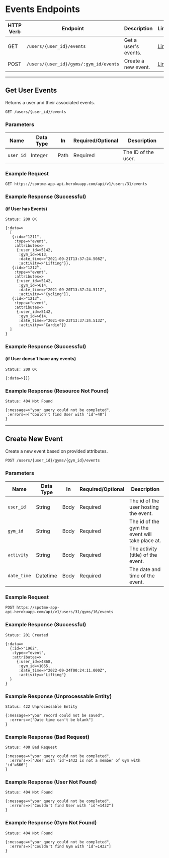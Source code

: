 # Events Endpoints

HTTP Verb | Endpoint                   | Description                | Link
----------|----------------------------|----------------------------|---------------------------
GET       | `/users/{user_id}/events` | Get a user's events.     | [Link](#get-user-events)
POST       | `/users/{user_id}/gyms/:gym_id/events` | Create a new event.     | [Link](#create-new-event)


---

## Get User Events

Returns a user and their associated events.

```
GET /users/{user_id}/events
```


### Parameters

Name       | Data Type    | In    | Required/Optional | Description
-----------|--------------|-------|-------------------|------------
`user_id` | Integer | Path | Required | The ID of the user.

### Example Request

```
GET https://spotme-app-api.herokuapp.com/api/v1/users/31/events
```

### Example Response (Successful)
#### (if User has Events)
```
Status: 200 OK
```

```
{:data=>
  [
   {:id=>"1211",
    :type=>"event",
    :attributes=>
     {:user_id=>5142,
      :gym_id=>613,
      :date_time=>"2021-09-21T13:37:24.508Z",
      :activity=>"Lifting"}},
   {:id=>"1212",
    :type=>"event",
    :attributes=>
     {:user_id=>5142,
      :gym_id=>614,
      :date_time=>"2021-09-20T13:37:24.511Z",
      :activity=>"Cycling"}},
   {:id=>"1213",
    :type=>"event",
    :attributes=>
     {:user_id=>5142,
      :gym_id=>614,
      :date_time=>"2021-09-23T13:37:24.513Z",
      :activity=>"Cardio"}}
  ]
}
```

### Example Response (Successful)
#### (if User doesn't have any events)

```
Status: 200 OK
```

```
{:data=>[]}
```

### Example Response (Resource Not Found)

```
Status: 404 Not Found
```

```
{:message=>"your query could not be completed",
 :errors=>["Couldn't find User with 'id'=40"]
}
```

---

## Create New Event

Create a new event based on provided attributes.

```
POST /users/{user_id}/gyms/{gym_id}/events
```


### Parameters

Name       | Data Type    | In    | Required/Optional | Description
-----------|--------------|-------|-------------------|------------
`user_id` | String | Body | Required | The id of the user hosting the event.
`gym_id` | String | Body | Required | The id of the gym the event will take place at.
`activity` | String | Body | Required | The activity (title) of the event.
`date_time` | Datetime | Body | Required | The date and time of the event.


### Example Request

```
POST https://spotme-app-api.herokuapp.com/api/v1/users/31/gyms/16/events
```

### Example Response (Successful)

```
Status: 201 Created
```

```
{:data=>
  {:id=>"1962",
   :type=>"event",
   :attributes=>
     {:user_id=>4868,
      :gym_id=>1055,
      :date_time=>"2022-09-24T00:24:11.000Z",
      :activity=>"Lifting"}
  }
}
```

### Example Response (Unprocessable Entity)

```
Status: 422 Unprocessable Entity
```

```
{:message=>"your record could not be saved",
  :errors=>["Date time can't be blank"]
}
```

### Example Response (Bad Request)

```
Status: 400 Bad Request
```

```
{:message=>"your query could not be completed",
  :errors=>["User with 'id'=1432 is not a member of Gym with 'id'=666"]
}
```

### Example Response (User Not Found)

```
Status: 404 Not Found
```

```
{:message=>"your query could not be completed",
  :errors=>["Couldn't find User with 'id'=1432"]
}
```

### Example Response (Gym Not Found)

```
Status: 404 Not Found
```

```
{:message=>"your query could not be completed",
  :errors=>["Couldn't find Gym with 'id'=1432"]
}
```
